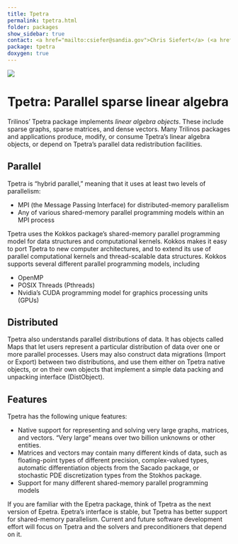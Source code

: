 ```yaml
---
title: Tpetra
permalink: tpetra.html
folder: packages
show_sidebar: true
contact: <a href="mailto:csiefer@sandia.gov">Chris Siefert</a> (<a href="https://github.com/csiefert2">@csiefert2</a>), <a href="https://github.com/orgs/trilinos/teams/tpetra">@tpetra</a>
package: tpetra
doxygen: true
---
```


![](images/epetra.jpg)

# Tpetra: Parallel sparse linear algebra

Trilinos’ Tpetra package implements _linear algebra objects_. These include sparse graphs, sparse matrices, and dense vectors. Many Trilinos packages and applications produce, modify, or consume Tpetra’s linear algebra objects, or depend on Tpetra’s parallel data redistribution facilities.

## Parallel

Tpetra is “hybrid parallel,” meaning that it uses at least two levels of parallelism:

*   MPI (the Message Passing Interface) for distributed-memory parallelism
*   Any of various shared-memory parallel programming models within an MPI process

Tpetra uses the Kokkos package’s shared-memory parallel programming model for data structures and computational kernels. Kokkos makes it easy to port Tpetra to new computer architectures, and to extend its use of parallel computational kernels and thread-scalable data structures. Kokkos supports several different parallel programming models, including

*   OpenMP
*   POSIX Threads (Pthreads)
*   Nvidia’s CUDA programming model for graphics processing units (GPUs)

## Distributed

Tpetra also understands parallel distributions of data. It has objects called Maps that let users represent a particular distribution of data over one or more parallel processes. Users may also construct data migrations (Import or Export) between two distributions, and use them either on Tpetra native objects, or on their own objects that implement a simple data packing and unpacking interface (DistObject).

## Features

Tpetra has the following unique features:

*   Native support for representing and solving very large graphs, matrices, and vectors. “Very large” means over two billion unknowns or other entities.
*   Matrices and vectors may contain many different kinds of data, such as floating-point types of different precision, complex-valued types, automatic differentiation objects from the Sacado package, or stochastic PDE discretization types from the Stokhos package.
*   Support for many different shared-memory parallel programming models

If you are familiar with the Epetra package, think of Tpetra as the next version of Epetra. Epetra’s interface is stable, but Tpetra has better support for shared-memory parallelism. Current and future software development effort will focus on Tpetra and the solvers and preconditioners that depend on it.
